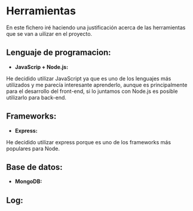 # Herramientas

En este fichero iré haciendo una justificación acerca de las herramientas que se van a uilizar en el proyecto.

## Lenguaje de programacion:

+ **JavaScrip + Node.js:**

He decidido utilizar JavaScript ya que es uno de los lenguajes más utilizados y me parecía interesante aprenderlo, aunque es principalmente para el desarrollo del front-end, si lo juntamos con Node.js es posible utilizarlo para back-end.

## Frameworks:

+ **Express:**

He decidido utilizar express porque es uno de los frameworks más populares para Node.

## Base de datos:

+ **MongoDB:**

## Log:
